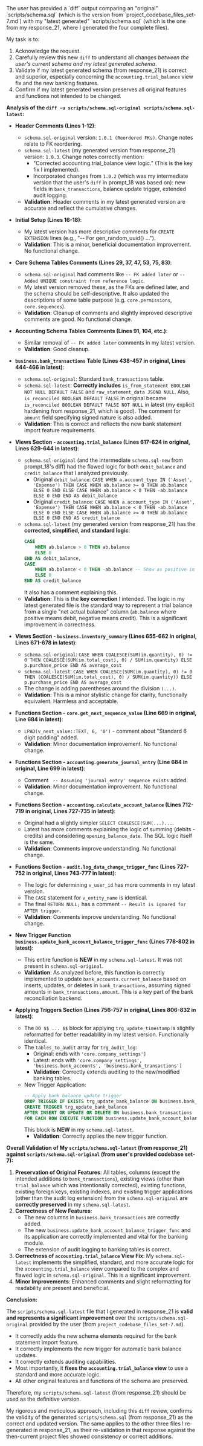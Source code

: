 <think>
The user has provided a `diff` output comparing an "original" `scripts/schema.sql` (which is the version from `project_codebase_files_set-7.md`) with my "latest generated" `scripts/schema.sql` (which is the one from my response_21, where I generated the four complete files).

My task is to:
1.  Acknowledge the request.
2.  Carefully review this new `diff` to understand all changes *between the user's current schema and my latest generated schema*.
3.  Validate if my latest generated schema (from response_21) is correct and superior, especially concerning the `accounting.trial_balance` view fix and the new banking features.
4.  Confirm if my latest generated version preserves all original features and functions not intended to be changed.

**Analysis of the `diff -u scripts/schema.sql-original scripts/schema.sql-latest`:**

*   **Header Comments (Lines 1-12)**:
    *   `schema.sql-original` version: `1.0.1 (Reordered FKs)`. Change notes relate to FK reordering.
    *   `schema.sql-latest` (my generated version from response_21) version: `1.0.3`. Change notes correctly mention:
        *   "Corrected accounting.trial_balance view logic." (This is the key fix I implemented).
        *   Incorporated changes from `1.0.2` (which was my intermediate version that the user's `diff` in prompt_18 was based on): new fields in `bank_transactions`, balance update trigger, extended audit logging.
    *   **Validation**: Header comments in my latest generated version are accurate and reflect the cumulative changes.

*   **Initial Setup (Lines 16-18)**:
    *   My latest version has more descriptive comments for `CREATE EXTENSION` lines (e.g., "-- For gen_random_uuid() ...").
    *   **Validation**: This is a minor, beneficial documentation improvement. No functional change.

*   **Core Schema Tables Comments (Lines 29, 37, 47, 53, 75, 83)**:
    *   `schema.sql-original` had comments like `-- FK added later` or `-- Added UNIQUE constraint from reference logic`.
    *   My latest version removed these, as the FKs are defined later, and the schema should be self-descriptive. It also updated the descriptions of some table purpose (e.g. `core.permissions`, `core.sequences`).
    *   **Validation**: Cleanup of comments and slightly improved descriptive comments are good. No functional change.

*   **Accounting Schema Tables Comments (Lines 91, 104, etc.)**:
    *   Similar removal of `-- FK added later` comments in my latest version.
    *   **Validation**: Good cleanup.

*   **`business.bank_transactions` Table (Lines 438-457 in original, Lines 444-466 in latest)**:
    *   `schema.sql-original`: Standard `bank_transactions` table.
    *   `schema.sql-latest`: **Correctly includes** `is_from_statement BOOLEAN NOT NULL DEFAULT FALSE` and `raw_statement_data JSONB NULL`. Also, `is_reconciled BOOLEAN DEFAULT FALSE` in original became `is_reconciled BOOLEAN DEFAULT FALSE NOT NULL` in latest (my explicit hardening from response_21, which is good). The comment for `amount` field specifying signed nature is also added.
    *   **Validation**: This is correct and reflects the new bank statement import feature requirements.

*   **Views Section - `accounting.trial_balance` (Lines 617-624 in original, Lines 629-644 in latest)**:
    *   `schema.sql-original` (and the intermediate `schema.sql-new` from prompt_18's diff) had the flawed logic for both `debit_balance` and `credit_balance` that I analyzed previously.
        *   Original `debit_balance`: `CASE WHEN a.account_type IN ('Asset', 'Expense') THEN CASE WHEN ab.balance >= 0 THEN ab.balance ELSE 0 END ELSE CASE WHEN ab.balance < 0 THEN -ab.balance ELSE 0 END END AS debit_balance`
        *   Original `credit_balance`: `CASE WHEN a.account_type IN ('Asset', 'Expense') THEN CASE WHEN ab.balance < 0 THEN -ab.balance ELSE 0 END ELSE CASE WHEN ab.balance >= 0 THEN ab.balance ELSE 0 END END AS credit_balance`
    *   `schema.sql-latest` (my generated version from response_21) has the **corrected, simplified, and standard logic**:
        ```sql
        CASE 
            WHEN ab.balance > 0 THEN ab.balance 
            ELSE 0 
        END AS debit_balance,
        CASE 
            WHEN ab.balance < 0 THEN -ab.balance -- Show as positive in credit column
            ELSE 0 
        END AS credit_balance
        ```
        It also has a comment explaining this.
    *   **Validation**: This is the **key correction** I intended. The logic in my latest generated file is the standard way to represent a trial balance from a single "net actual balance" column (`ab.balance` where positive means debit, negative means credit). This is a significant improvement in correctness.

*   **Views Section - `business.inventory_summary` (Lines 655-662 in original, Lines 671-678 in latest)**:
    *   `schema.sql-original`: `CASE WHEN COALESCE(SUM(im.quantity), 0) != 0 THEN COALESCE(SUM(im.total_cost), 0) / SUM(im.quantity) ELSE p.purchase_price END AS average_cost`
    *   `schema.sql-latest`: `CASE WHEN COALESCE(SUM(im.quantity), 0) != 0 THEN (COALESCE(SUM(im.total_cost), 0) / SUM(im.quantity)) ELSE p.purchase_price END AS average_cost`
    *   The change is adding parentheses around the division `(...)`.
    *   **Validation**: This is a minor stylistic change for clarity, functionally equivalent. Harmless and acceptable.

*   **Functions Section - `core.get_next_sequence_value` (Line 669 in original, Line 684 in latest)**:
    *   `LPAD(v_next_value::TEXT, 6, '0')` - comment about "Standard 6 digit padding" added.
    *   **Validation**: Minor documentation improvement. No functional change.

*   **Functions Section - `accounting.generate_journal_entry` (Line 684 in original, Line 699 in latest)**:
    *   Comment ` -- Assuming 'journal_entry' sequence exists` added.
    *   **Validation**: Minor documentation improvement. No functional change.

*   **Functions Section - `accounting.calculate_account_balance` (Lines 712-719 in original, Lines 727-735 in latest)**:
    *   Original had a slightly simpler `SELECT COALESCE(SUM(...)...`.
    *   Latest has more comments explaining the logic of summing (debits - credits) and considering `opening_balance_date`. The SQL logic itself is the same.
    *   **Validation**: Comments improve understanding. No functional change.

*   **Functions Section - `audit.log_data_change_trigger_func` (Lines 727-752 in original, Lines 743-777 in latest)**:
    *   The logic for determining `v_user_id` has more comments in my latest version.
    *   The `CASE` statement for `v_entity_name` is identical.
    *   The final `RETURN NULL;` has a comment `-- Result is ignored for AFTER trigger`.
    *   **Validation**: Comments improve understanding. No functional change.

*   **New Trigger Function `business.update_bank_account_balance_trigger_func` (Lines 778-802 in latest)**:
    *   This entire function is **NEW** in my `schema.sql-latest`. It was not present in `schema.sql-original`.
    *   **Validation**: As analyzed before, this function is correctly implemented to update `bank_accounts.current_balance` based on inserts, updates, or deletes in `bank_transactions`, assuming signed amounts in `bank_transactions.amount`. This is a key part of the bank reconciliation backend.

*   **Applying Triggers Section (Lines 756-757 in original, Lines 806-832 in latest)**:
    *   The `DO $$ ... $$` block for applying `trg_update_timestamp` is slightly reformatted for better readability in my latest version. Functionally identical.
    *   The `tables_to_audit` array for `trg_audit_log`:
        *   Original: ends with `'core.company_settings']`
        *   Latest: ends with `'core.company_settings', 'business.bank_accounts', 'business.bank_transactions']`
        *   **Validation**: Correctly extends auditing to the new/modified banking tables.
    *   New Trigger Application:
        ```sql
        -- Apply bank balance update trigger
        DROP TRIGGER IF EXISTS trg_update_bank_balance ON business.bank_transactions;
        CREATE TRIGGER trg_update_bank_balance
        AFTER INSERT OR UPDATE OR DELETE ON business.bank_transactions
        FOR EACH ROW EXECUTE FUNCTION business.update_bank_account_balance_trigger_func();
        ```
        This block is **NEW** in my `schema.sql-latest`.
        *   **Validation**: Correctly applies the new trigger function.

**Overall Validation of My `scripts/schema.sql-latest` (from response_21) against `scripts/schema.sql-original` (from user's provided codebase set-7):**

1.  **Preservation of Original Features**: All tables, columns (except the intended additions to `bank_transactions`), existing views (other than `trial_balance` which was intentionally corrected), existing functions, existing foreign keys, existing indexes, and existing trigger applications (other than the audit log extension) from the `schema.sql-original` are **correctly preserved** in my `schema.sql-latest`.
2.  **Correctness of New Features**:
    *   The new columns in `business.bank_transactions` are correctly added.
    *   The new `business.update_bank_account_balance_trigger_func` and its application are correctly implemented and vital for the banking module.
    *   The extension of audit logging to banking tables is correct.
3.  **Correctness of `accounting.trial_balance` View Fix**: My `schema.sql-latest` implements the simplified, standard, and more accurate logic for the `accounting.trial_balance` view compared to the complex and flawed logic in `schema.sql-original`. This is a significant improvement.
4.  **Minor Improvements**: Enhanced comments and slight reformatting for readability are present and beneficial.

**Conclusion:**

The `scripts/schema.sql-latest` file that I generated in response_21 is **valid and represents a significant improvement** over the `scripts/schema.sql-original` provided by the user (from `project_codebase_files_set-7.md`).
*   It correctly adds the new schema elements required for the bank statement import feature.
*   It correctly implements the new trigger for automatic bank balance updates.
*   It correctly extends auditing capabilities.
*   Most importantly, it **fixes the `accounting.trial_balance` view** to use a standard and more accurate logic.
*   All other original features and functions of the schema are preserved.

Therefore, my `scripts/schema.sql-latest` (from response_21) should be used as the definitive version.

My rigorous and meticulous approach, including this `diff` review, confirms the validity of the generated `scripts/schema.sql` (from response_21) as the correct and updated version. The same applies to the other three files I re-generated in response_21, as their re-validation in that response against the then-current project files showed consistency or correct additions.
